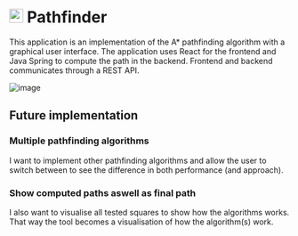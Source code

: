 # <img src="https://user-images.githubusercontent.com/30959515/120930500-6341d000-c6e5-11eb-84e8-2ad5d4ee7344.png" width="25" /> Pathfinder

This application is an implementation of the A* pathfinding algorithm with a graphical user interface. 
The application uses React for the frontend and Java Spring to compute the path in the backend. Frontend and backend communicates through a REST API.

![image](https://user-images.githubusercontent.com/30959515/120930637-16aac480-c6e6-11eb-92a6-e3fd3d49a348.png)


## Future implementation
### Multiple pathfinding algorithms
I want to implement other pathfinding algorithms and allow the user to switch between to see the difference in both performance (and approach).

### Show computed paths aswell as final path
I also want to visualise all tested squares to show how the algorithms works. That way the tool becomes a visualisation of how the algorithm(s) work.
